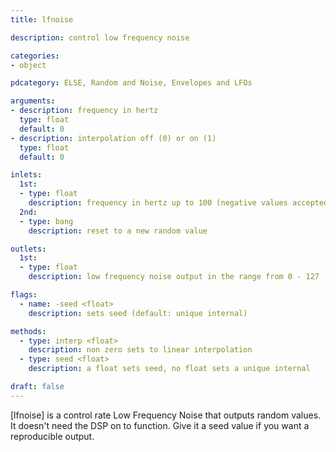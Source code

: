 ```yaml
---
title: lfnoise

description: control low frequency noise

categories:
- object

pdcategory: ELSE, Random and Noise, Envelopes and LFOs

arguments:
- description: frequency in hertz
  type: float
  default: 0
- description: interpolation off (0) or on (1)
  type: float
  default: 0

inlets:
  1st:
  - type: float
    description: frequency in hertz up to 100 (negative values accepted)
  2nd:
  - type: bang
    description: reset to a new random value

outlets:
  1st:
  - type: float
    description: low frequency noise output in the range from 0 - 127

flags:
  - name: -seed <float>
    description: sets seed (default: unique internal)

methods:
  - type: interp <float>
    description: non zero sets to linear interpolation
  - type: seed <float>
    description: a float sets seed, no float sets a unique internal

draft: false
---
```


[lfnoise] is a control rate Low Frequency Noise that outputs random values. It doesn't need the DSP on to function. Give it a seed value if you want a reproducible output.

